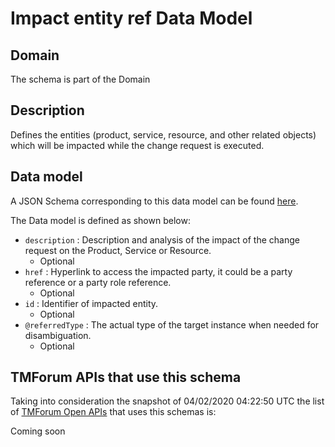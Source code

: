 # Impact entity ref Data Model

## Domain

The  schema is part of the  Domain

## Description

Defines the entities (product, service, resource, and other related objects) which will be impacted while the change 
request is executed.

## Data model

A JSON Schema corresponding to this data model can be found
[here](https://github.com/tmforum-rand/schemas/blob/candidates/Common/ImpactEntityRef.schema.json).

The Data model is defined as shown below:
- `description` : Description and analysis of the impact of the change request on the Product, Service or Resource.
  - Optional
- `href` : Hyperlink to access the impacted party, it could be a party reference or a party role reference.
  - Optional
- `id` : Identifier of impacted entity.
  - Optional
- `@referredType` : The actual type of the target instance when needed for disambiguation.
  - Optional




## TMForum APIs that use this schema

Taking into consideration the snapshot of 04/02/2020 04:22:50 UTC the list of [TMForum Open APIs](https://www.tmforum.org/open-apis/) that uses this schemas is:

Coming soon